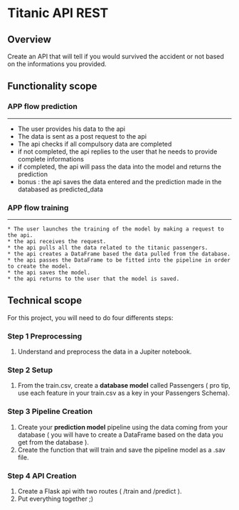 # Titanic API REST
## Overview
Create an API that will tell if you would survived the accident or not based on the informations you provided.

## Functionality scope
### APP flow prediction
- - - -
* The user provides his data to the api 
* The data is sent as a post request to the api
* The api checks if all compulsory data are completed
* if not completed, the api replies to the user that he needs to provide complete informations 
* if completed, the api will pass the data into the model and returns the prediction
* bonus : the api saves the data entered and the prediction made in the databased as predicted_data

###  APP flow training
- - - -
	* The user launches the training of the model by making a request to the api.
	* the api receives the request.
	* the api pulls all the data related to the titanic passengers.
	* the api creates a DataFrame based the data pulled from the database.
	* the api passes the DataFrame to be fitted into the pipeline in order to create the model.
	* the api saves the model.
	* the api returns to the user that the model is saved.


##  Technical scope
For this project, you will need to do four differents steps:

### Step 1 Preprocessing
1.  Understand and preprocess the data in a Jupiter notebook.

### Step 2 Setup
1. From the train.csv, create a **database model** called Passengers ( pro tip, use each feature in your train.csv as a key in your Passengers Schema).

### Step 3 Pipeline Creation
1. Create your **prediction model** pipeline using the data coming from your database ( you will have to create a DataFrame based on the data you get from the database ).
2. Create the function that will train and save the pipeline model as a .sav file.

### Step 4 API Creation
1. Create a Flask api with two routes ( /train and /predict ).
2. Put everything together ;)







